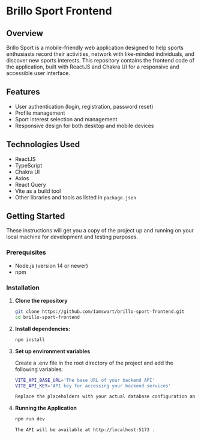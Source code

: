 # Brillo Sport Frontend

## Overview
Brillo Sport is a mobile-friendly web application designed to help sports enthusiasts record their activities, network with like-minded individuals, and discover new sports interests. This repository contains the frontend code of the application, built with ReactJS and Chakra UI for a responsive and accessible user interface.

## Features

- User authentication (login, registration, password reset)
- Profile management
- Sport interest selection and management
- Responsive design for both desktop and mobile devices

## Technologies Used
- ReactJS
- TypeScript
- Chakra UI
- Axios 
- React Query
- Vite as a build tool
- Other libraries and tools as listed in `package.json`

## Getting Started

These instructions will get you a copy of the project up and running on your local machine for development and testing purposes.

### Prerequisites

- Node.js (version 14 or newer)
- npm

### Installation

1. **Clone the repository**
   ```bash
   git clone https://github.com/Iamswart/brillo-sport-frontend.git
   cd brillo-sport-frontend


2. **Install dependencies:**
    ```bash
    npm install

3. **Set up environment variables**

    Create a .env file in the root directory of the project and add the following variables:

    ```bash
    VITE_API_BASE_URL='The base URL of your backend API'
    VITE_API_KEY='API key for accessing your backend services'

    Replace the placeholders with your actual database configuration and Django secret key.

4. **Running the Application**
    ```bash
    npm run dev

    The API will be available at http://localhost:5173 .


